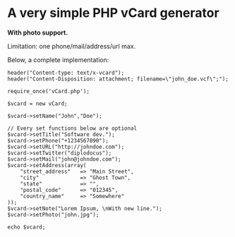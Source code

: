 # A very simple PHP vCard generator
**With photo support.**

Limitation: one phone/mail/address/url max.

Below, a complete implementation:

	header("Content-type: text/x-vcard");
	header("Content-Disposition: attachment; filename=\"john_doe.vcf\";");
	
	require_once('vCard.php');

	$vcard = new vCard;
	
	$vcard->setName("John","Doe");

	// Every set functions below are optional
	$vcard->setTitle("Software dev.");
	$vcard->setPhone("+1234567890");
	$vcard->setURL("http://johndoe.com");
	$vcard->setTwitter("diplodocus");
	$vcard->setMail("john@johndoe.com");
	$vcard->setAddress(array(
		"street_address"   => "Main Street",
		"city"             => "Ghost Town",
		"state"            => "",
		"postal_code"      => "012345",
		"country_name"     => "Somewhere"
	));
	$vcard->setNote("Lorem Ipsum, \nWith new line.");
	$vcard->setPhoto("john.jpg"); 
	
	echo $vcard;
